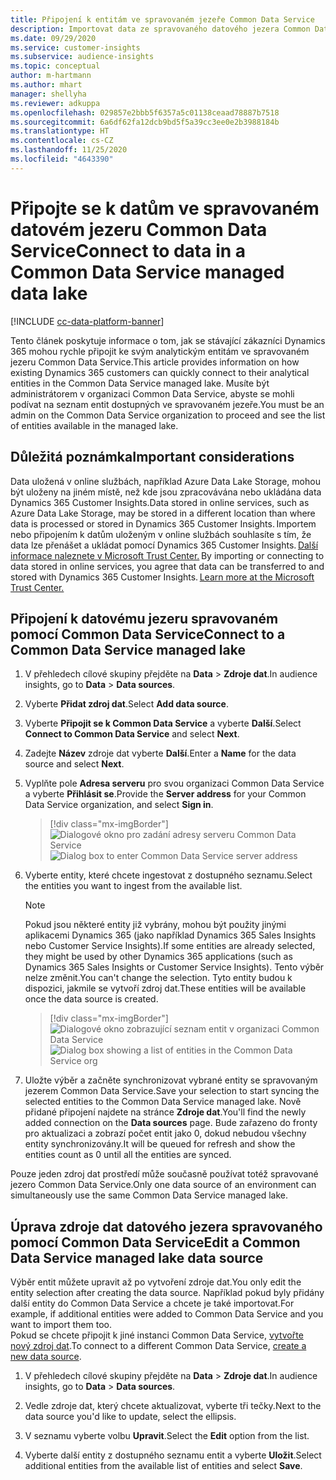 ```yaml
---
title: Připojení k entitám ve spravovaném jezeře Common Data Service
description: Importovat data ze spravovaného datového jezera Common Data Service.
ms.date: 09/29/2020
ms.service: customer-insights
ms.subservice: audience-insights
ms.topic: conceptual
author: m-hartmann
ms.author: mhart
manager: shellyha
ms.reviewer: adkuppa
ms.openlocfilehash: 029857e2bbb5f6357a5c01138ceaad78887b7518
ms.sourcegitcommit: 6a6df62fa12dcb9bd5f5a39cc3ee0e2b3988184b
ms.translationtype: HT
ms.contentlocale: cs-CZ
ms.lasthandoff: 11/25/2020
ms.locfileid: "4643390"
---
```

# <a name="connect-to-data-in-a-common-data-service-managed-data-lake"></a><span data-ttu-id="356a3-103">Připojte se k datům ve spravovaném datovém jezeru Common Data Service</span><span class="sxs-lookup"><span data-stu-id="356a3-103">Connect to data in a Common Data Service managed data lake</span></span>

[!INCLUDE [cc-data-platform-banner](../includes/cc-data-platform-banner.md)]

<span data-ttu-id="356a3-104">Tento článek poskytuje informace o tom, jak se stávající zákazníci Dynamics 365 mohou rychle připojit ke svým analytickým entitám ve spravovaném jezeru Common Data Service.</span><span class="sxs-lookup"><span data-stu-id="356a3-104">This article provides information on how existing Dynamics 365 customers can quickly connect to their analytical entities in the Common Data Service managed lake.</span></span> <span data-ttu-id="356a3-105">Musíte být administrátorem v organizaci Common Data Service, abyste se mohli podívat na seznam entit dostupných ve spravovaném jezeře.</span><span class="sxs-lookup"><span data-stu-id="356a3-105">You must be an admin on the Common Data Service organization to proceed and see the list of entities available in the managed lake.</span></span>

## <a name="important-considerations"></a><span data-ttu-id="356a3-106">Důležitá poznámka</span><span class="sxs-lookup"><span data-stu-id="356a3-106">Important considerations</span></span>

<span data-ttu-id="356a3-107">Data uložená v online službách, například Azure Data Lake Storage, mohou být uloženy na jiném místě, než kde jsou zpracovávána nebo ukládána data Dynamics 365 Customer Insights.</span><span class="sxs-lookup"><span data-stu-id="356a3-107">Data stored in online services, such as Azure Data Lake Storage, may be stored in a different location than where data is processed or stored in Dynamics 365 Customer Insights.</span></span><span data-ttu-id="356a3-108"> Importem nebo připojením k datům uloženým v online službách souhlasíte s tím, že data lze přenášet a ukládat pomocí Dynamics 365 Customer Insights. [Další informace naleznete v Microsoft Trust Center.](https://www.microsoft.com/trust-center)</span><span class="sxs-lookup"><span data-stu-id="356a3-108"> By importing or connecting to data stored in online services, you agree that data can be transferred to and stored with Dynamics 365 Customer Insights. [Learn more at the Microsoft Trust Center.](https://www.microsoft.com/trust-center)</span></span>

## <a name="connect-to-a-common-data-service-managed-lake"></a><span data-ttu-id="356a3-109">Připojení k datovému jezeru spravovaném pomocí Common Data Service</span><span class="sxs-lookup"><span data-stu-id="356a3-109">Connect to a Common Data Service managed lake</span></span>

1. <span data-ttu-id="356a3-110">V přehledech cílové skupiny přejděte na **Data** > **Zdroje dat**.</span><span class="sxs-lookup"><span data-stu-id="356a3-110">In audience insights, go to **Data** > **Data sources**.</span></span>

2. <span data-ttu-id="356a3-111">Vyberte **Přidat zdroj dat**.</span><span class="sxs-lookup"><span data-stu-id="356a3-111">Select **Add data source**.</span></span>

3. <span data-ttu-id="356a3-112">Vyberte **Připojit se k Common Data Service** a vyberte **Další**.</span><span class="sxs-lookup"><span data-stu-id="356a3-112">Select **Connect to Common Data Service** and select **Next**.</span></span>

4. <span data-ttu-id="356a3-113">Zadejte **Název** zdroje dat vyberte **Další**.</span><span class="sxs-lookup"><span data-stu-id="356a3-113">Enter a **Name** for the data source and select **Next**.</span></span>

5. <span data-ttu-id="356a3-114">Vyplňte pole **Adresa serveru** pro svou organizaci Common Data Service a vyberte **Přihlásit se**.</span><span class="sxs-lookup"><span data-stu-id="356a3-114">Provide the **Server address** for your Common Data Service organization, and select **Sign in**.</span></span>

   > [!div class="mx-imgBorder"]
   > <span data-ttu-id="356a3-115">![Dialogové okno pro zadání adresy serveru Common Data Service](media/enter-CDS-org-details.png)</span><span class="sxs-lookup"><span data-stu-id="356a3-115">![Dialog box to enter Common Data Service server address](media/enter-CDS-org-details.png)</span></span>

6. <span data-ttu-id="356a3-116">Vyberte entity, které chcete ingestovat z dostupného seznamu.</span><span class="sxs-lookup"><span data-stu-id="356a3-116">Select the entities you want to ingest from the available list.</span></span>    

   > [!NOTE]
   > <span data-ttu-id="356a3-117">Pokud jsou některé entity již vybrány, mohou být použity jinými aplikacemi Dynamics 365 (jako například Dynamics 365 Sales Insights nebo Customer Service Insights).</span><span class="sxs-lookup"><span data-stu-id="356a3-117">If some entities are already selected, they might be used by other Dynamics 365 applications (such as Dynamics 365 Sales Insights or Customer Service Insights).</span></span> <span data-ttu-id="356a3-118">Tento výběr nelze změnit.</span><span class="sxs-lookup"><span data-stu-id="356a3-118">You can't change the selection.</span></span> <span data-ttu-id="356a3-119">Tyto entity budou k dispozici, jakmile se vytvoří zdroj dat.</span><span class="sxs-lookup"><span data-stu-id="356a3-119">These entities will be available once the data source is created.</span></span>

   > [!div class="mx-imgBorder"]
   > <span data-ttu-id="356a3-120">![Dialogové okno zobrazující seznam entit v organizaci Common Data Service](media/select-analytical-entities.png)</span><span class="sxs-lookup"><span data-stu-id="356a3-120">![Dialog box showing a list of entities in the Common Data Service org](media/select-analytical-entities.png)</span></span>

7. <span data-ttu-id="356a3-121">Uložte výběr a začněte synchronizovat vybrané entity se spravovaným jezerem Common Data Service.</span><span class="sxs-lookup"><span data-stu-id="356a3-121">Save your selection to start syncing the selected entities to the Common Data Service managed lake.</span></span> <span data-ttu-id="356a3-122">Nově přidané připojení najdete na stránce **Zdroje dat**.</span><span class="sxs-lookup"><span data-stu-id="356a3-122">You'll find the newly added connection on the **Data sources** page.</span></span> <span data-ttu-id="356a3-123">Bude zařazeno do fronty pro aktualizaci a zobrazí počet entit jako 0, dokud nebudou všechny entity synchronizovány.</span><span class="sxs-lookup"><span data-stu-id="356a3-123">It will be queued for refresh and show the entities count as 0 until all the entities are synced.</span></span>

<span data-ttu-id="356a3-124">Pouze jeden zdroj dat prostředí může současně používat totéž spravované jezero Common Data Service.</span><span class="sxs-lookup"><span data-stu-id="356a3-124">Only one data source of an environment can simultaneously use the same Common Data Service managed lake.</span></span>

## <a name="edit-a-common-data-service-managed-lake-data-source"></a><span data-ttu-id="356a3-125">Úprava zdroje dat datového jezera spravovaného pomocí Common Data Service</span><span class="sxs-lookup"><span data-stu-id="356a3-125">Edit a Common Data Service managed lake data source</span></span>

<span data-ttu-id="356a3-126">Výběr entit můžete upravit až po vytvoření zdroje dat.</span><span class="sxs-lookup"><span data-stu-id="356a3-126">You only edit the entity selection after creating the data source.</span></span> <span data-ttu-id="356a3-127">Například pokud byly přidány další entity do Common Data Service a chcete je také importovat.</span><span class="sxs-lookup"><span data-stu-id="356a3-127">For example, if additional entities were added to Common Data Service and you want to import them too.</span></span>    
<span data-ttu-id="356a3-128">Pokud se chcete připojit k jiné instanci Common Data Service, [vytvořte nový zdroj dat](#connect-to-a-common-data-service-managed-lake).</span><span class="sxs-lookup"><span data-stu-id="356a3-128">To connect to a different Common Data Service, [create a new data source](#connect-to-a-common-data-service-managed-lake).</span></span>

1. <span data-ttu-id="356a3-129">V přehledech cílové skupiny přejděte na **Data** > **Zdroje dat**.</span><span class="sxs-lookup"><span data-stu-id="356a3-129">In audience insights, go to **Data** > **Data sources**.</span></span>

2. <span data-ttu-id="356a3-130">Vedle zdroje dat, který chcete aktualizovat, vyberte tři tečky.</span><span class="sxs-lookup"><span data-stu-id="356a3-130">Next to the data source you'd like to update, select the ellipsis.</span></span>

3. <span data-ttu-id="356a3-131">V seznamu vyberte volbu **Upravit**.</span><span class="sxs-lookup"><span data-stu-id="356a3-131">Select the **Edit** option from the list.</span></span>

4. <span data-ttu-id="356a3-132">Vyberte další entity z dostupného seznamu entit a vyberte **Uložit**.</span><span class="sxs-lookup"><span data-stu-id="356a3-132">Select additional entities from the available list of entities and select **Save**.</span></span>

